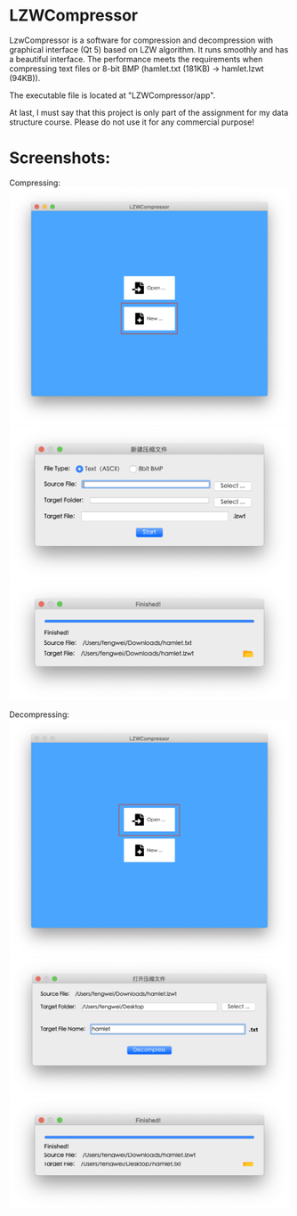 # LZWCompressor
LzwCompressor is a software for compression and decompression with graphical interface (Qt 5) based on LZW algorithm. It runs smoothly and has a beautiful interface. The performance meets the requirements when compressing text files or 8-bit BMP (hamlet.txt (181KB) -> hamlet.lzwt (94KB)).

The executable file is located at "LZWCompressor/app".

At last, I must say that this project is only part of the assignment for my data structure course. Please do not use it for any commercial purpose! 

# Screenshots:
Compressing:
![image](https://github.com/Super262/LZWCompressor/blob/master/images/zip1.png)
![image](https://github.com/Super262/LZWCompressor/blob/master/images/zip2.png)
![image](https://github.com/Super262/LZWCompressor/blob/master/images/zip3.png)

Decompressing:
![image](https://github.com/Super262/LZWCompressor/blob/master/images/unzip1.png)
![image](https://github.com/Super262/LZWCompressor/blob/master/images/unzip2.png)
![image](https://github.com/Super262/LZWCompressor/blob/master/images/unzip3.png)
